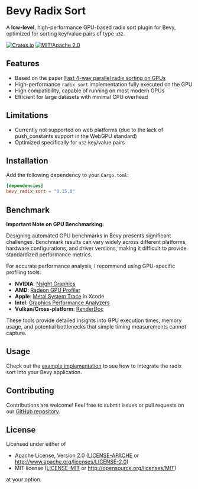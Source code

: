 # Bevy Radix Sort

A **low-level**, high-performance GPU-based radix sort plugin for Bevy, optimized for sorting key/value pairs of type `u32`.

[![Crates.io](https://img.shields.io/crates/v/bevy_radix_sort.svg)](https://crates.io/crates/bevy_radix_sort)
[![MIT/Apache 2.0](https://img.shields.io/badge/license-MIT%2FApache-blue.svg)](https://github.com/AllenPocketGamer/bevy_radix_sort#license)

## Features

- Based on the paper [Fast 4-way parallel radix sorting on GPUs](http://www.sci.utah.edu/~csilva/papers/cgf.pdf)
- High-performance `radix sort` implementation fully executed on the GPU
- High compatibility, capable of running on most modern GPUs
- Efficient for large datasets with minimal CPU overhead

## Limitations

- Currently not supported on web platforms (due to the lack of push_constants support in the WebGPU standard)
- Optimized specifically for `u32` key/value pairs

## Installation

Add the following dependency to your `Cargo.toml`:

```toml
[dependencies]
bevy_radix_sort = "0.15.0"
```

## Benchmark

**Important Note on GPU Benchmarking:**

Designing automated GPU benchmarks in Bevy presents significant challenges. Benchmark results can vary widely across different platforms, hardware configurations, and driver versions, making it difficult to provide standardized performance metrics.

For accurate performance analysis, I recommend using GPU-specific profiling tools:

- **NVIDIA**: [Nsight Graphics](https://developer.nvidia.com/nsight-graphics)
- **AMD**: [Radeon GPU Profiler](https://gpuopen.com/rgp/)
- **Apple**: [Metal System Trace](https://developer.apple.com/documentation/metal/debugging_tools/capturing_gpu_command_data_programmatically) in Xcode
- **Intel**: [Graphics Performance Analyzers](https://www.intel.com/content/www/us/en/developer/tools/graphics-performance-analyzers/overview.html)
- **Vulkan/Cross-platform**: [RenderDoc](https://renderdoc.org/)

These tools provide detailed insights into GPU execution times, memory usage, and potential bottlenecks that simple timing measurements cannot capture.

## Usage

Check out the [example implementation](./examples/simple_gpu_sort.rs) to see how to integrate the radix sort into your Bevy application.

## Contributing

Contributions are welcome! Feel free to submit issues or pull requests on our [GitHub repository](https://github.com/AllenPocketGamer/bevy_radix_sort).

## License

Licensed under either of

 * Apache License, Version 2.0 ([LICENSE-APACHE](LICENSE-APACHE) or http://www.apache.org/licenses/LICENSE-2.0)
 * MIT license ([LICENSE-MIT](LICENSE-MIT) or http://opensource.org/licenses/MIT)

at your option.